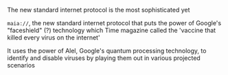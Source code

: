 The new standard internet protocol is the most sophisticated yet

`maia://`, the new standard internet protocol that puts the power of Google's "faceshield" (?) technology which Time magazine called the 'vaccine that killed every virus on the internet'

It uses the power of Alel, Google's quantum processing technology, to identify and disable viruses by playing them out in various projected scenarios